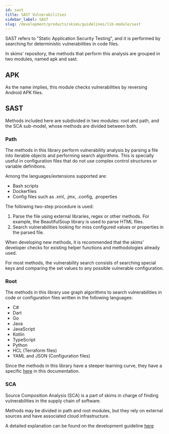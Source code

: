 ```yaml
---
id: sast
title: SAST Vulnerabilities
sidebar_label: SAST
slug: /development/products/skims/guidelines/lib-module/sast
---
```


SAST refers to "Static Application Security Testing", and it is performed
by searching for deterministic vulnerabilities in code files.

In skims' repository, the methods that perform this analysis are
grouped in two modules, named apk and sast.

## APK

As the name implies, this module checks vulnerabilities by reversing
Android APK files.

## SAST

Methods included here are subdivided in two modules: root and path,
and the SCA sub-model, whose methods are divided between both.

### Path

The methods in this library perform vulnerability analysis by parsing a file
into iterable objects and performing search algorithms. This is specially
useful in configuration files that do not use complex control structures or
variable definitions.

Among the languages/extensions supported are:

- Bash scripts
- Dockerfiles
- Config files such as .xml, .jmx, .config, .properties

The following two-step procedure is used:

1. Parse the file using external libraries, regex or other methods.
  For example, the BeautifulSoup library is used to parse HTML files.
1. Search vulnerabilities looking for miss configured values or properties
  in the parsed file.

When developing new methods, it is recommended that the skims' developer
checks for existing helper functions and methodologies already used.

For most methods, the vulnerability search consists of searching special keys
and comparing the set values to any possible vulnerable configuration.

### Root

The methods in this library use graph algorithms to search vulnerabilities in
code or configuration files written in the following languages:

- C#
- Dart
- Go
- Java
- JavaScript
- Kotlin
- TypeScript
- Python
- HCL (Terraform files)
- YAML and JSON (Configuration files)

Since the methods in this library have a steeper learning curve, they have a
specific [here](./root) in this documentation.

### SCA

Source Composition Analysis (SCA) is a part of skims in charge of
finding vulnerabilities in the supply chain of software.

Methods may be divided in path and root modules, but they rely on
external sources and have associated cloud infrastructure.

A detailed explanation can be found on the development guideline [here](./sca)
